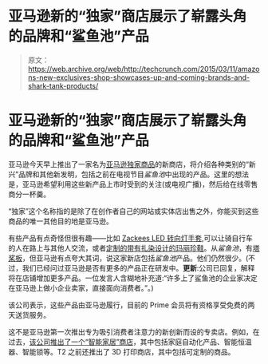 # 亚马逊新的“独家”商店展示了崭露头角的品牌和“鲨鱼池”产品 

> 原文：<https://web.archive.org/web/http://techcrunch.com/2015/03/11/amazons-new-exclusives-shop-showcases-up-and-coming-brands-and-shark-tank-products/>

# 亚马逊新的“独家”商店展示了崭露头角的品牌和“鲨鱼池”产品

亚马逊今天早上推出了一家名为[亚马逊独家商品](www.amazon.com/exclusives)的新商店，将介绍各种类别的“新兴”品牌和其他新发明，包括之前在电视节目*鲨鱼池*中出现的产品。这里的想法是，亚马逊希望利用这些新产品上市时受到的关注(或电视广播)，然后给在线零售商分一杯羹。

“独家”这个名称指的是除了在创作者自己的网站或实体店出售之外，你能买到这些商品的唯一其他目的地是亚马逊。

有些产品有点奇怪但很有趣——比如 [Zackees LED 转向灯手套](https://web.archive.org/web/20230130232746/http://www.amazon.com/Zackees-Turn-Signal-Gloves-Large-by-Zackees-Amazon-Exclusives/dp/B00QYEEWPU/ref=s9_acss_bw_en_ae_d_1_5?pf_rd_m=ATVPDKIKX0DER&pf_rd_s=merchandised-search-top-2&pf_rd_r=166STY9E3XN6GYQG11TJ&pf_rd_t=101&pf_rd_p=2055758722&pf_rd_i=11024013011),可以让骑自行车的人在路上与其他人交流，或者[定制的带有扎染设计的玛丽珍鞋](https://web.archive.org/web/20230130232746/http://www.amazon.com/gp/node/index.html/ref=s9_acss_bw_en_ae_d_1_3?ie=UTF8&marketplaceID=ATVPDKIKX0DER&me=A24KPUZO7TBBTP&pf_rd_m=ATVPDKIKX0DER&pf_rd_s=merchandised-search-top-2&pf_rd_r=166STY9E3XN6GYQG11TJ&pf_rd_t=101&pf_rd_p=2055758722&pf_rd_i=11024013011)。从*鲨鱼池*，有[塔桨板](https://web.archive.org/web/20230130232746/http://www.amazon.com/dp/B007VP6RA4/ref=s9_acsd_bw_wf_s_aesfwf_cdl_1?pf_rd_m=ATVPDKIKX0DER&pf_rd_s=merchandised-search-10&pf_rd_r=166STY9E3XN6GYQG11TJ&pf_rd_t=101&pf_rd_p=2055758582&pf_rd_i=11024013011)，但亚马逊有点夸大其词，说这家新店包括*鲨鱼池*产品。他们仍然很少。(不过，我们已经问过亚马逊是否有更多的产品正在研发中。**更新**:公司已回复，解释将在店铺增加更多产品。一位发言人含糊地补充道:“许多上了鲨鱼池的企业家决定在亚马逊上做小企业卖家，直接面向消费者。”。)

该公司表示，这些产品由亚马逊履行，目前的 Prime 会员将有资格享受免费的两天送货服务。

这不是亚马逊第一次推出专为吸引消费者注意力的新创新而设的专卖店。例如，在过去，[该公司推出了一个“智能家居”商店](https://web.archive.org/web/20230130232746/https://techcrunch.com/2013/09/03/amazon-launches-a-home-automation-store-featuring-smart-locks-sensors-thermostats-more/)，其中包括家庭自动化产品、智能恒温器、智能锁等。T2 之前还推出了 3D 打印商店，其中包括可定制的商品。